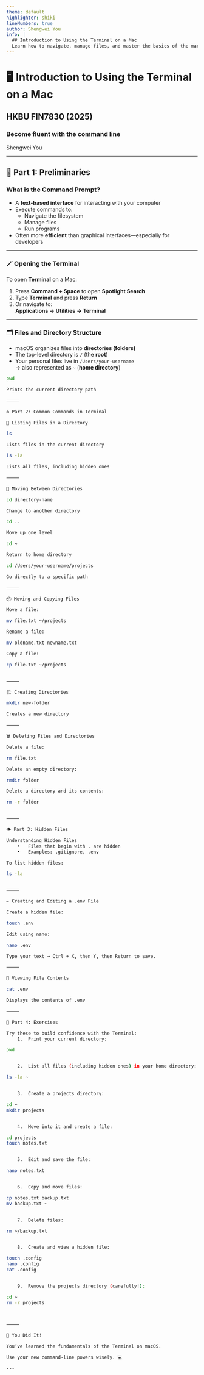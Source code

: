 ```yaml
---
theme: default
highlighter: shiki
lineNumbers: true
author: Shengwei You
info: |
  ## Introduction to Using the Terminal on a Mac
  Learn how to navigate, manage files, and master the basics of the macOS command line.
---
```


# 🖥️ Introduction to Using the Terminal on a Mac

## HKBU FIN7830 (2025)

### Become fluent with the command line

Shengwei You

---

## 🧭 Part 1: Preliminaries

### What is the Command Prompt?

- A **text-based interface** for interacting with your computer  
- Execute commands to:
  - Navigate the filesystem  
  - Manage files  
  - Run programs  
- Often more **efficient** than graphical interfaces—especially for developers

---

### 🪄 Opening the Terminal

To open **Terminal** on a Mac:

1. Press **Command + Space** to open **Spotlight Search**
2. Type **Terminal** and press **Return**
3. Or navigate to:  
   **Applications → Utilities → Terminal**

---

### 🗂️ Files and Directory Structure

- macOS organizes files into **directories (folders)**
- The top-level directory is `/` (the **root**)
- Your personal files live in `/Users/your-username`  
  → also represented as `~` (**home directory**)

```bash
pwd

Prints the current directory path

⸻

⚙️ Part 2: Common Commands in Terminal

📄 Listing Files in a Directory

ls

Lists files in the current directory

ls -la

Lists all files, including hidden ones

⸻

🚶 Moving Between Directories

cd directory-name

Change to another directory

cd ..

Move up one level

cd ~

Return to home directory

cd /Users/your-username/projects

Go directly to a specific path

⸻

📦 Moving and Copying Files

Move a file:

mv file.txt ~/projects

Rename a file:

mv oldname.txt newname.txt

Copy a file:

cp file.txt ~/projects


⸻

🏗️ Creating Directories

mkdir new-folder

Creates a new directory

⸻

🗑️ Deleting Files and Directories

Delete a file:

rm file.txt

Delete an empty directory:

rmdir folder

Delete a directory and its contents:

rm -r folder


⸻

👁️ Part 3: Hidden Files

Understanding Hidden Files
	•	Files that begin with . are hidden
	•	Examples: .gitignore, .env

To list hidden files:

ls -la


⸻

✏️ Creating and Editing a .env File

Create a hidden file:

touch .env

Edit using nano:

nano .env

Type your text → Ctrl + X, then Y, then Return to save.

⸻

📖 Viewing File Contents

cat .env

Displays the contents of .env

⸻

💪 Part 4: Exercises

Try these to build confidence with the Terminal:
	1.	Print your current directory:

pwd


	2.	List all files (including hidden ones) in your home directory:

ls -la ~


	3.	Create a projects directory:

cd ~
mkdir projects


	4.	Move into it and create a file:

cd projects
touch notes.txt


	5.	Edit and save the file:

nano notes.txt


	6.	Copy and move files:

cp notes.txt backup.txt
mv backup.txt ~


	7.	Delete files:

rm ~/backup.txt


	8.	Create and view a hidden file:

touch .config
nano .config
cat .config


	9.	Remove the projects directory (carefully!):

cd ~
rm -r projects



⸻

🎉 You Did It!

You’ve learned the fundamentals of the Terminal on macOS.

Use your new command-line powers wisely. 💻

---